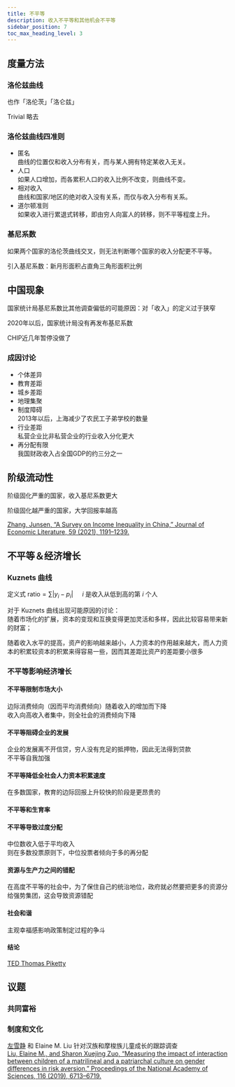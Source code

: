 ```yaml
---
title: 不平等
description: 收入不平等和其他机会不平等
sidebar_position: 7
toc_max_heading_level: 3
---
```


## 度量方法

### 洛伦兹曲线

也作「洛伦茨」「洛仑兹」

Trivial 略去

### 洛伦兹曲线四准则

- 匿名  
曲线的位置仅和收入分布有关，而与某人拥有特定某收入无关。
- 人口  
如果人口增加，而各累积人口的收入比例不改变，则曲线不变。
- 相对收入  
曲线和国家/地区的绝对收入没有关系，而仅与收入分布有关系。
- 道尔顿准则  
如果收入进行累退式转移，即由穷人向富人的转移，则不平等程度上升。

### 基尼系数

如果两个国家的洛伦茨曲线交叉，则无法判断哪个国家的收入分配更不平等。

引入基尼系数：新月形面积占直角三角形面积比例

## 中国现象

国家统计局基尼系数比其他调查偏低的可能原因：对「收入」的定义过于狭窄

2020年以后，国家统计局没有再发布基尼系数

CHIP近几年暂停没做了

### 成因讨论

- 个体差异
- 教育差距
- 城乡差距
- 地理集聚
- 制度障碍  
2013年以后，上海减少了农民工子弟学校的数量
- 行业差距  
私营企业比非私营企业的行业收入分化更大
- 再分配有限  
我国财政收入占全国GDP的约三分之一

## 阶级流动性

阶级固化严重的国家，收入基尼系数更大

阶级固化越严重的国家，大学回报率越高

[Zhang, Junsen, “A Survey on Income Inequality in China,” Journal of Economic Literature, 59 (2021), 1191–1239.
](https://pubs.aeaweb.org/doi/pdfplus/10.1257/jel.20201495)

## 不平等＆经济增长

### Kuznets 曲线

定义式 $\text{ratio} = \sum |y_i-p_i|$ $\quad i$ 是收入从低到高的第 $i$ 个人

对于 Kuznets 曲线出现可能原因的讨论：  
随着市场化的扩展，资本的变现和互换变得更加灵活和多样，因此比较容易带来新的财富；  

随着收入水平的提高，资产的影响越来越小，人力资本的作用越来越大，而人力资本的积累较资本的积累来得容易一些，因而其差距比资产的差距要小很多

### 不平等影响经济增长

#### 不平等限制市场大小

边际消费倾向（因而平均消费倾向）随着收入的增加而下降  
收入向高收入者集中，则全社会的消费倾向下降

#### 不平等阻碍企业的发展

企业的发展离不开信贷，穷人没有充足的抵押物，因此无法得到贷款  
不平等自我加强

#### 不平等降低全社会人力资本积累速度

在多数国家，教育的边际回报上升较快的阶段是更昂贵的

#### 不平等和生育率

#### 不平等导致过度分配

中位数收入低于平均收入  
则在多数投票原则下，中位投票者倾向于多的再分配

#### 资源与生产力之间的错配

在高度不平等的社会中，为了保住自己的统治地位，政府就必然要把更多的资源分给强势集团，这会导致资源错配

#### 社会和谐

主观幸福感影响政策制定过程的争斗

#### 结论

[TED Thomas Piketty](https://www.bilibili.com/video/BV1A54y1z7Wr/)

## 议题

### 共同富裕

### 制度和文化

[左雪静](https://sites.google.com/site/sharonxuejingzuo/) 和 Elaine M. Liu 针对汉族和摩梭族儿童成长的跟踪调查  
[Liu, Elaine M., and Sharon Xuejing Zuo, “Measuring the impact of interaction between children of a matrilineal and a patriarchal culture on gender differences in risk aversion,” Proceedings of the National Academy of Sciences, 116 (2019), 6713–6719.](https://www.pnas.org/doi/epdf/10.1073/pnas.1808336116)